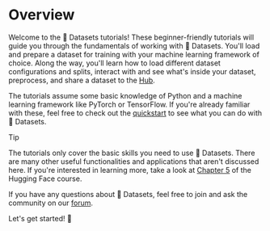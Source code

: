# Overview

Welcome to the 🤗 Datasets tutorials! These beginner-friendly tutorials will guide you through the fundamentals of working with 🤗 Datasets. You'll load and prepare a dataset for training with your machine learning framework of choice. Along the way, you'll learn how to load different dataset configurations and splits, interact with and see what's inside your dataset, preprocess, and share a dataset to the [Hub](https://huggingface.co/datasets).

The tutorials assume some basic knowledge of Python and a machine learning framework like PyTorch or TensorFlow. If you're already familiar with these, feel free to check out the [quickstart](./quickstart) to see what you can do with 🤗 Datasets.

> [!TIP]
> The tutorials only cover the basic skills you need to use 🤗 Datasets. There are many other useful functionalities and applications that aren't discussed here. If you're interested in learning more, take a look at [Chapter 5](https://huggingface.co/course/chapter5/1?fw=pt) of the Hugging Face course.

If you have any questions about 🤗 Datasets, feel free to join and ask the community on our [forum](https://discuss.huggingface.co/c/datasets/10).

Let's get started! 🏁

